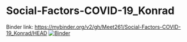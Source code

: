 # Social-Factors-COVID-19_Konrad
Binder link: https://mybinder.org/v2/gh/Meet261/Social-Factors-COVID-19_Konrad/HEAD
[![Binder](https://mybinder.org/badge_logo.svg)](https://mybinder.org/v2/gh/Meet261/Social-Factors-COVID-19_Konrad/HEAD)
